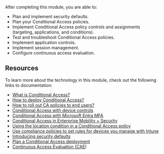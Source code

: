 After completing this module, you are able to:

 - Plan and implement security defaults.
 - Plan your Conditional Access policies.
 - Implement Conditional Access policy controls and assignments (targeting, applications, and conditions).
 - Test and troubleshoot Conditional Access policies.
 - Implement application controls.
 - Implement session management.
 - Configure continuous access evaluation.

## Resources

To learn more about the technology in this module, check out the following links to documentation:

 - [What is Conditional Access?](https://youtu.be/ffMAw2IVO7A)
 - [How to deploy Conditional Access?](https://youtu.be/c_izIRNJNuk)
 - [How to roll out CA policies to end users?](https://youtu.be/0_Fze7Zpyvc)
 - [Conditional Access with device controls](https://youtu.be/NcONUf-jeS4)
 - [Conditional Access with Microsoft Entra MFA](https://youtu.be/Tbc-SU97G-w)
 - [Conditional Access in Enterprise Mobility + Security](https://youtu.be/A7IrxAH87wc)
 - [Using the location condition in a Conditional Access policy](/entra/identity/conditional-access/howto-conditional-access-policy-location)
 - [Use compliance policies to set rules for devices you manage with Intune](/mem/intune/fundamentals/deployment-plan-compliance-policies)
 - [Introducing security defaults](https://techcommunity.microsoft.com/t5/azure-active-directory-identity/introducing-security-defaults/ba-p/1061414)
 - [Plan a Conditional Access deployment](/entra/identity/conditional-access/plan-conditional-access)
 - [Continuous Access Evaluation (CAE](/entra/identity/conditional-access/concept-continuous-access-evaluation))
